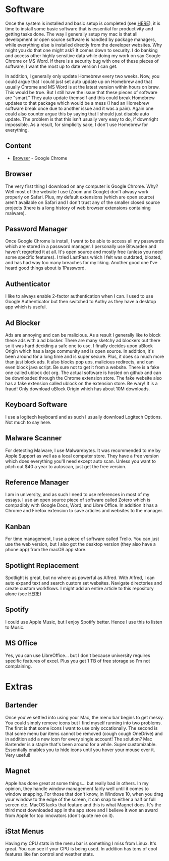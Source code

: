 # Software

Once the system is installed and basic setup is completed (see [HERE](Setup)), it is time to install some basic software that is essential for productivity and getting tasks done. The way I generally setup my mac is that all development or open source software is handled by package managers, while everything else is installed directly from the developer websites. Why might you do that one might ask? It comes down to security. I do banking and access other highly sensitive data while doing my work on say Google Chrome or MS Word. If there is a security bug with one of these pieces of software, I want the most up to date version I can get.

In addition, I generally only update Homebrew every two weeks. Now, you could argue that I could just set auto update up on Homebrew and that usually Chrome and MS Word is at the latest version within hours on brew. This would be true. But I still have the issue that these pieces of software are "smart." They auto update themself and this could break Homebrew updates to that package which would be a mess (I had an Homebrew software break once due to another issue and it was a pain). Again one could also counter argue this by saying that I should just disable auto update. The problem is that this isn't usually very easy to do, if downright impossible. As a result, for simplicity sake, I don't use Homebrew for everything.

## Content

- [Browser](#Browser) - Google Chrome

## Browser

The very first thing I download on any computer is Google Chrome. Why? Well most of the website I use (Zoom and Google) don't alwasy work properly on Safari. Plus, my default extensions (which are open source) aren't available on Safari and I don't trust any of the smaller closed source projects (there is a long history of web browser extensions containing malware).

## Password Manager

Once Google Chrome is install, I want to be able to access all my passwords which are stored in a password manager. I personally use Bitwarden and haven't regretted it at all. It's open source and mostly free (unless you need some specific features). I tried LastPass which I felt was outdated, bloated, and has had way too many breaches for my liking. Another good one I've heard good things about is 1Password.

## Authenticator

I like to always enable 2-factor authentication when I can. I used to use Google Authenticator but then switched to Authy as they have a desktop app which is useful.

## Ad Blocker

Ads are annoying and can be malicious. As a result I generally like to block these ads with a ad blocker. There are many sketchy ad blockers out there so it was hard deciding a safe one to use. I finally decides upon uBlock Origin which has a large community and is open source. In addition, it's been around for a long time and is super secure. Plus, it does so much more than just block ads. It also blocks pop ups, malicious redirects, and can even block java script. Be sure not to get it from a website. There is a fake one called ublock dot org. The actual software is hosted on github and can be downloaded through the Chrome extension store. The fake website also has a fake extension called ublock on the extension store. Be wary! It is a fraud! Only download uBlock Origin which has about 10M downloads.

## Keyboard Software

I use a logitech keyboard and as such I usually download Logitech Options. Not much to say here.

## Malware Scanner

For detecting Malware, I use Malwarebytes. It was recommended to me by Apple Support as well as a local computer store. They have a free version which does everything you'll need except auto scan. Unless you want to pitch out $40 a year to autoscan, just get the free version. 

## Reference Manager

I am in university, and as such I need to use references in most of my essays. I use an open source piece of software called Zotero which is compadibly with Google Docs, Word, and Libre Office. In addition it has a Chrome and Firefox extension to save articles and websites to the manager.

## Kanban

For time management, I use a piece of software called Trello. You can just use the web version, but I also got the desktop version (they also have a phone app) from the macOS app store.

## Spotlight Replacement

Spotlight is great, but no where as powerful as Alfred. With Alfred, I can auto expand text and search custom set websites. Navigate directories and create custom workflows. I might add an entire article to this repository alone (see [HERE](Alfred))

## Spotify

I could use Apple Music, but I enjoy Spotify better. Hence I use this to listen to Music.

## MS Office

Yes, you can use LibreOffice... but I don't because university requires specific features of excel. Plus you get 1 TB of free storage so I'm not complaining.

# Extras

## Bartender

Once you've settled into using your Mac, the menu bar begins to get messy. You could simply remove icons but I find myself running into two problems. The first is that some icons I want to use only occationally. The second is that some menu bar items cannot be removed (cough cough OneDrive) and in addition add a new icon for every single account! The solution? Mac Bartender is a staple that's been around for a while. Super customizable. Essentially enables you to hide icons until you hover your mouse over it. Very useful!

## Magnet

Apple has done great at some things... but really bad in others. In my opinion, they handle window management fairly well until it comes to window snapping. For those that don't know, in Windows 10, when you drag your window to the edge of the screen, it can snap to either a half or full screen etc. MacOS lacks that feature and this is what Magnet does. It's the third most downloaded app in the app store and I believe it won an award from Apple for top innovators (don't quote me on it).

## iStat Menus

Having my CPU stats in the menu bar is something I miss from Linux. It's great. You can see if your CPU is being used. In addition has tons of cool features like fan control and weather stats.
